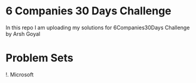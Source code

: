 # 6 Companies 30 Days Challenge

In this repo I am uploading my solutions for 6Companies30Days Challenge by Arsh Goyal

# Problem Sets

!. Microsoft
